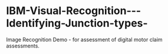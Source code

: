 # IBM-Visual-Recognition---Identifying-Junction-types-
Image Recognition Demo - for assessment of digital motor claim assessments.  
